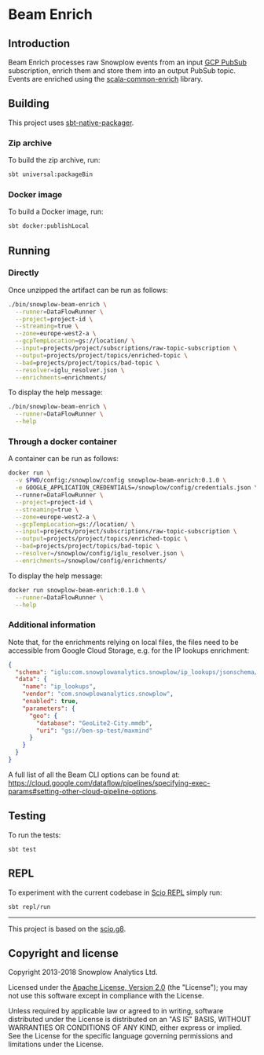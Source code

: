 # Beam Enrich

## Introduction

Beam Enrich processes raw Snowplow events from an input [GCP PubSub][pubsub] subscription,
enrich them and store them into an output PubSub topic.
Events are enriched using the [scala-common-enrich][common-enrich] library.

## Building

This project uses [sbt-native-packager][sbt-native-packager].

### Zip archive

To build the zip archive, run:

```bash
sbt universal:packageBin
```

### Docker image

To build a Docker image, run:

```bash
sbt docker:publishLocal
```

## Running

### Directly

Once unzipped the artifact can be run as follows:

```bash
./bin/snowplow-beam-enrich \
  --runner=DataFlowRunner \
  --project=project-id \
  --streaming=true \
  --zone=europe-west2-a \
  --gcpTempLocation=gs://location/ \
  --input=projects/project/subscriptions/raw-topic-subscription \
  --output=projects/project/topics/enriched-topic \
  --bad=projects/project/topics/bad-topic \
  --resolver=iglu_resolver.json \
  --enrichments=enrichments/
```

To display the help message:

```bash
./bin/snowplow-beam-enrich \
  --runner=DataFlowRunner \
  --help
```

### Through a docker container

A container can be run as follows:

```bash
docker run \
  -v $PWD/config:/snowplow/config snowplow-beam-enrich:0.1.0 \
  -e GOOGLE_APPLICATION_CREDENTIALS=/snowplow/config/credentials.json \ # if running outside GCP
  --runner=DataFlowRunner \
  --project=project-id \
  --streaming=true \
  --zone=europe-west2-a \
  --gcpTempLocation=gs://location/ \
  --input=projects/project/subscriptions/raw-topic-subscription \
  --output=projects/project/topics/enriched-topic \
  --bad=projects/project/topics/bad-topic \
  --resolver=/snowplow/config/iglu_resolver.json \
  --enrichments=/snowplow/config/enrichments/
```

To display the help message:

```bash
docker run snowplow-beam-enrich:0.1.0 \
  --runner=DataFlowRunner \
  --help
```

### Additional information

Note that, for the enrichments relying on local files, the files need to be accessible from Google
Cloud Storage, e.g. for the IP lookups enrichment:

```json
{
  "schema": "iglu:com.snowplowanalytics.snowplow/ip_lookups/jsonschema/2-0-0",
  "data": {
    "name": "ip_lookups",
    "vendor": "com.snowplowanalytics.snowplow",
    "enabled": true,
    "parameters": {
      "geo": {
        "database": "GeoLite2-City.mmdb",
        "uri": "gs://ben-sp-test/maxmind"
      }
    }
  }
}
```

A full list of all the Beam CLI options can be found at:
https://cloud.google.com/dataflow/pipelines/specifying-exec-params#setting-other-cloud-pipeline-options.

## Testing

To run the tests:

```
sbt test
```

## REPL

To experiment with the current codebase in [Scio REPL](https://github.com/spotify/scio/wiki/Scio-REPL)
simply run:

```
sbt repl/run
```

---

This project is based on the [scio.g8](https://github.com/spotify/scio.g8).

## Copyright and license

Copyright 2013-2018 Snowplow Analytics Ltd.

Licensed under the [Apache License, Version 2.0][license] (the "License");
you may not use this software except in compliance with the License.

Unless required by applicable law or agreed to in writing, software
distributed under the License is distributed on an "AS IS" BASIS,
WITHOUT WARRANTIES OR CONDITIONS OF ANY KIND, either express or implied.
See the License for the specific language governing permissions and
limitations under the License.

[pubsub]: https://cloud.google.com/pubsub/
[sbt-native-packager]: https://github.com/sbt/sbt-native-packager
[common-enrich]: https://github.com/snowplow/snowplow/tree/master/3-enrich/scala-common-enrich

[license]: http://www.apache.org/licenses/LICENSE-2.0
